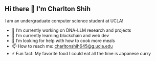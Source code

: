 ## Hi there 👋 I'm Charlton Shih

I am an undergraduate computer science student at UCLA! 

- 🔭 I’m currently working on DNA-LLM research and projects
- 🌱 I’m currently learning blockchain and web dev
- 🤔 I’m looking for help with how to cook more meals
- 📫 How to reach me: charltonshih645@g.ucla.edu
- ⚡ Fun fact: My favorite food I could eat all the time is Japanese curry

